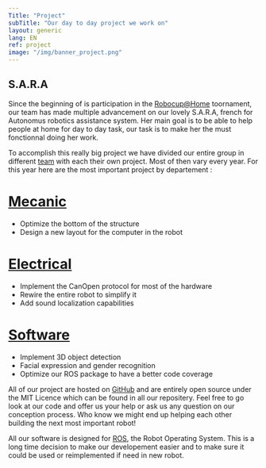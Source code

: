 ```yaml
---
Title: "Project"
subTitle: "Our day to day project we work on"
layout: generic
lang: EN
ref: project
image: "/img/banner_project.png"
---
```


## S.A.R.A
Since the beginning of is participation in the [Robocup@Home](http://www.robocupathome.org/) toornament, our team has made multiple advancement on our lovely S.A.R.A, french for Autonomus robotics assistance system. Her main goal is to be able to help people at home for day to day task, our task is to make her the must fonctionnal doing her work.

To accomplish this really big project we have divided our entire group in different [team](/en/team) with each their own project. Most of then vary every year. For this year here are the most important project by departement :

# [Mecanic](https://github.com/WalkingMachine/sara_commun/issues?q=is%3Aopen+is%3Aissue+label%3A%22Team+%3A+MEC%22)

* Optimize the bottom of the structure
* Design a new layout for the computer in the robot

# [Electrical](https://github.com/WalkingMachine/sara_commun/issues?q=is%3Aopen+is%3Aissue+label%3A%22Team+%3A+%C3%89L%C3%89%22)

* Implement the CanOpen protocol for most of the hardware
* Rewire the entire robot to simplify it
* Add sound localization capabilities

# [Software](https://github.com/WalkingMachine/sara_commun/issues?q=is%3Aopen+is%3Aissue+label%3A%22Team+%3A+LOG%22)

* Implement 3D object detection
* Facial expression and gender recognition
* Optimize our ROS package to have a better code coverage

All of our project are hosted on [GitHub](https://github.com/WalkingMachine) and are entirely open source under the MIT Licence which can be found in all our repositery. Feel free to go look at our code and offer us your help or ask us any question on our conception process. Who know we might end up helping each other building the next most important robot!

All our software is designed for [ROS](http://www.ros.org/), the Robot Operating System. This is a long time decision to make our developement easier and to make sure it could be used or reimplemented if need in new robot.
